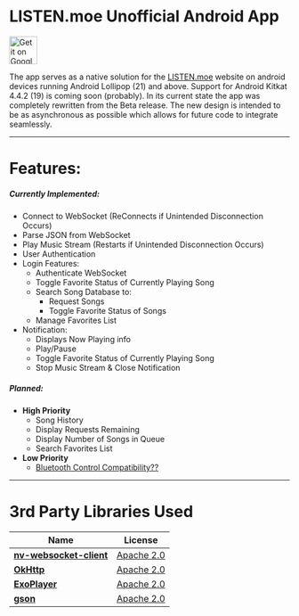 # LISTEN.moe Unofficial Android App

<a href="https://play.google.com/store/apps/details?id=jcotter.listenmoe">
  <img height="50" alt="Get it on Google Play"
       src="https://play.google.com/intl/en_us/badges/images/apps/en-play-badge.png" />
</a>

The app serves as a native solution for the [LISTEN.moe](https://listen.moe/#/home "LISTEN.moe Homepage") website on android devices running Android Lollipop (21) and above. Support for Android Kitkat 4.4.2 (19) is coming soon (probably).
In its current state the app was completely rewritten from the Beta release. The new design is intended to be as asynchronous as possible which allows for future code to integrate seamlessly.

***

# Features:

##### Currently Implemented:
- Connect to WebSocket (ReConnects if Unintended Disconnection Occurs)
- Parse JSON from WebSocket
- Play Music Stream (Restarts if Unintended Disconnection Occurs)
- User Authentication
- Login Features:
    * Authenticate WebSocket
    * Toggle Favorite Status of Currently Playing Song
    * Search Song Database to:
        * Request Songs
        * Toggle Favorite Status of Songs
    * Manage Favorites List
- Notification:
    * Displays Now Playing info
    * Play/Pause
    * Toggle Favorite Status of Currently Playing Song
    * Stop Music Stream & Close Notification

##### Planned:
-  __High Priority__
    * Song History
    * Display Requests Remaining
    * Display Number of Songs in Queue
	* Search Favorites List
- __Low Priority__
    * [Bluetooth Control Compatibility?? ](https://snag.gy/tiYgwn.jpg)

***

# 3rd Party Libraries Used

[Apache 2.0]:https://www.apache.org/licenses/LICENSE-2.0

| Name | License |
| ---- | ------- |
| [__nv-websocket-client__](https://github.com/TakahikoKawasaki/nv-websocket-client) | [Apache 2.0] |
| [__OkHttp__](https://github.com/square/okhttp) | [Apache 2.0] |
| [__ExoPlayer__](https://github.com/google/ExoPlayer) | [Apache 2.0] |
| [__gson__](https://github.com/google/gson) | [Apache 2.0] |
